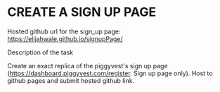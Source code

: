 <h1>CREATE A SIGN UP PAGE</h1>

Hosted github url for the sign_up page: https://elijahwale.github.io/signupPage/

Description of the task

Create an exact replica of the piggyvest's sign up page (https://dashboard.piggyvest.com/register. Sign up page only). Host to github pages and submit hosted github link. 